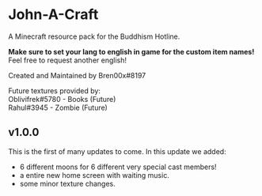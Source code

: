 # John-A-Craft
A Minecraft resource pack for the Buddhism Hotline. 

**Make sure to set your lang to english in game for the custom item names!** Feel free to request another english! 

Created and Maintained by Bren00x#8197

Future textures provided by:  
Oblivifrek#5780 - Books (Future)  
Rahul#3945 - Zombie (Future)



## v1.0.0
This is the first of many updates to come. In this update we added:
- 6 different moons for 6 different very special cast members!
- a entire new home screen with waiting music.
- some minor texture changes.
